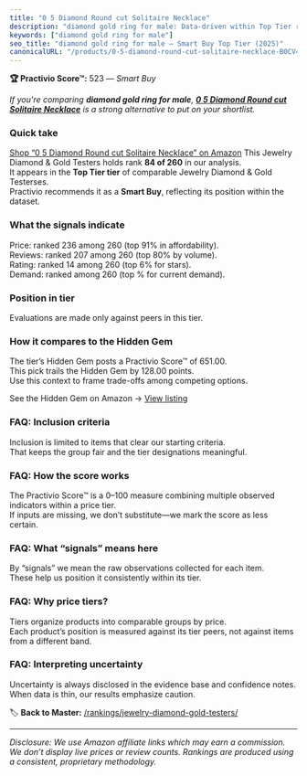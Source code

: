 ```yaml
---
title: "0 5 Diamond Round cut Solitaire Necklace"
description: "diamond gold ring for male: Data-driven within Top Tier ranking using the Practivio Score™. Positioned by quality, value, demand, findability, momentum."
keywords: ["diamond gold ring for male"]
seo_title: "diamond gold ring for male — Smart Buy Top Tier (2025)"
canonicalURL: "/products/0-5-diamond-round-cut-solitaire-necklace-B0CV4LNHZ9/"
---
```


**🏆 Practivio Score™:** 523 — _Smart Buy_


*If you're comparing **diamond gold ring for male**, **[0 5 Diamond Round cut Solitaire Necklace](https://www.amazon.com/dp/B0CV4LNHZ9?tag=practivio-20)** is a strong alternative to put on your shortlist.*
### Quick take
[Shop “0 5 Diamond Round cut Solitaire Necklace” on Amazon](https://www.amazon.com/dp/B0CV4LNHZ9?tag=practivio-20)
This Jewelry Diamond & Gold Testers holds rank **84 of 260** in our analysis.  
It appears in the **Top Tier tier** of comparable Jewelry Diamond & Gold Testerses.  
Practivio recommends it as a **Smart Buy**, reflecting its position within the dataset.

### What the signals indicate
Price: ranked 236 among 260 (top 91% in affordability).  
Reviews: ranked 207 among 260 (top 80% by volume).  
Rating: ranked 14 among 260 (top 6% for stars).  
Demand: ranked  among 260 (top % for current demand).

### Position in tier
Evaluations are made only against peers in this tier.

### How it compares to the Hidden Gem
The tier’s Hidden Gem posts a Practivio Score™ of 651.00.  
This pick trails the Hidden Gem by 128.00 points.  
Use this context to frame trade-offs among competing options.  

See the Hidden Gem on Amazon → [View listing](https://www.amazon.com/dp/B004QYR8U6?tag=practivio-20)

### FAQ: Inclusion criteria
Inclusion is limited to items that clear our starting criteria.  
That keeps the group fair and the tier designations meaningful.

### FAQ: How the score works
The Practivio Score™ is a 0–100 measure combining multiple observed indicators within a price tier.  
If inputs are missing, we don’t substitute—we mark the score as less certain.

### FAQ: What “signals” means here
By “signals” we mean the raw observations collected for each item.  
These help us position it consistently within its tier.

### FAQ: Why price tiers?
Tiers organize products into comparable groups by price.  
Each product’s position is measured against its tier peers, not against items from a different band.

### FAQ: Interpreting uncertainty
Uncertainty is always disclosed in the evidence base and confidence notes.  
When data is thin, our results emphasize caution.


🏷️ **Back to Master:** [/rankings/jewelry-diamond-gold-testers/](/rankings/jewelry-diamond-gold-testers/)

---
_Disclosure: We use Amazon affiliate links which may earn a commission. We don’t display live prices or review counts. Rankings are produced using a consistent, proprietary methodology._
